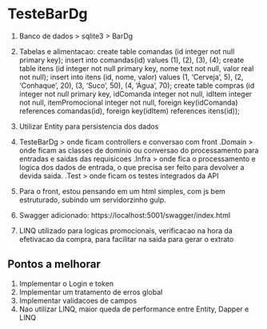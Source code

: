 # TesteBarDg

1. Banco de dados > sqlite3 > BarDg

2. Tabelas e alimentacao:
  create table comandas (id integer not null primary key);
  insert into comandas(id) values (1), (2), (3), (4);
  create table itens (id integer not null primary key, nome text not null, valor real not null);
  insert into itens (id, nome, valor) values (1, ‘Cerveja’, 5), (2, ‘Conhaque’, 20), (3, ‘Suco’, 50), (4, ‘Água’, 70);
  create table compras (id integer not null primary key, idComanda integer not null, idItem integer not null, itemPromocional integer not null, foreign key(idComanda) references comandas(id), foreign key(idItem) references itens(id));
  
3. Utilizar Entity para persistencia dos dados

4. TesteBarDg > onde ficam controllers e conversao com front
    .Domain > onde ficam as classes de dominio ou conversao do processamento para entradas e saidas das requisicoes
    .Infra > onde fica o processamento e logica dos dados de entrada, o que precisa ser feito para devolver a devida saida.
    .Test > onde ficam os testes integrados da API

5. Para o front, estou pensando em um html simples, com js bem estruturado, subindo um servidorzinho gulp.

6. Swagger adicionado: https://localhost:5001/swagger/index.html

7. LINQ utilizado para logicas promocionais, verificacao na hora da efetivacao da compra, para facilitar na saida para gerar o extrato



## Pontos a melhorar
1. Implementar o Login e token
2. Implementar um tratamento de erros global
3. Implementar validacoes de campos
4. Nao utilizar LINQ, maior queda de performance entre Entity, Dapper e LINQ